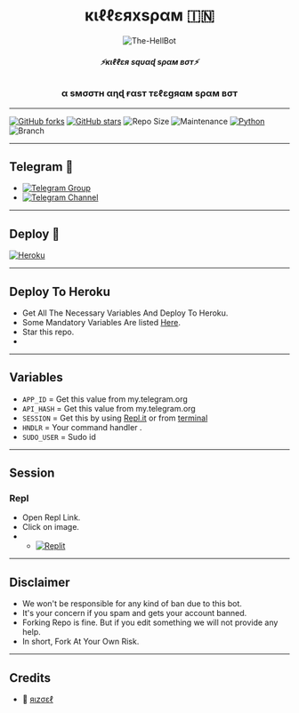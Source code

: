 <h1 align="center">
  <b>кιℓℓεяxsραм 🇮🇳</b>
</h1>

<p align="center">
  <img src="https://te.legra.ph/file/c6bdca585c164795977cd.jpg" alt="The-HellBot">
</p>

<h6 align="center">
  <b>⚡кιℓℓεя sqυαɖ sραм вσт⚡</b>
</h6>

<h3 align="center">
  <b>α sмσσтн αηɖ  ғαsт тεℓεgяαм sραм вσт</b>
</h3>

------
[![GitHub forks](https://img.shields.io/github/forks/KillerXaman/KillerXspam?&style=flat-square&logo=github)](https://github.com/KillerXaman/KillerXspam/fork)
[![GitHub stars](https://img.shields.io/github/stars/KillerXaman/KillerXspam?&style=flat-square&logo=github)](https://github.com/KillerXaman/KillerXspam/stargazers)
![Repo Size](https://img.shields.io/github/repo-size/KillerXaman/KillerXspam?&style=flat-square&logo=github)
![Maintenance](https://img.shields.io/badge/Maintained%3F-yes-green?&style=flat-square)
[![Python](https://img.shields.io/badge/Python-v3.9-blue)](https://www.python.org/)
![Branch](https://img.shields.io/badge/Branch-main-orange)

------
## Telegram 🏪
- [![Telegram Group](https://img.shields.io/badge/Telegram-Group-brightgreen)](https://t.me/KillerXspam)
- [![Telegram Channel](https://img.shields.io/badge/Telegram-Channel-brightgreen)](https://t.me/KillerSquadSpamBot)

------
## Deploy 🚀
[![Heroku](https://te.legra.ph/file/f210abed7975ea59303cf.jpg)](#Deploy-To-Heroku)

------
## Deploy To Heroku
- Get All The Necessary Variables And Deploy To Heroku.
- Some Mandatory Variables Are listed [Here](#Variables).
- Star this repo.
- 
------

## Variables

- `APP_ID`  =  Get this value from my.telegram.org
- `API_HASH`  =  Get this value from my.telegram.org
- `SESSION`  =  Get this by using [Repl.it](#Repl) or from [terminal](#Terminal)
- `HNDLR`  =  Your command handler .
- `SUDO_USER`  = Sudo id

------
## Session

### Repl
- Open Repl Link.
- Click on image.
- - [![Replit](https://telegra.ph/file/68aacf214a17e366d9b60.jpg)](https://replit.com/@KillerXaman/KillerXspam?v=1)

------
## Disclaimer
- We won't be responsible for any kind of ban due to this bot.
- It's your concern if you spam and gets your account banned.
- Forking Repo is fine. But if you edit something we will not provide any help.
- In short, Fork At Your Own Risk.
------

## Credits

- 💖 [яιzσεℓ](https://t.me/TheRizoel) 
